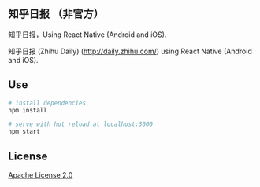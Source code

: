 ## 知乎日报 （非官方）
知乎日报，Using React Native (Android and iOS).


知乎日报 (Zhihu Daily) (http://daily.zhihu.com/) using React Native (Android and iOS).

## Use

``` bash
# install dependencies
npm install

# serve with hot reload at localhost:3000
npm start
```

## License
[Apache License 2.0](LICENSE)